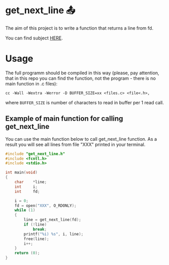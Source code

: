 # get_next_line :outbox_tray:

The aim of this project is to write a function that returns a line from fd.

You can find subject <a href="https://github.com/DianaS96/get_next_line/blob/3e7315542405c7499e68ea7a85454c0e662c8945/en.subject.pdf">HERE</a>.

# Usage

The full programm should be compiled in this way (please, pay attention, that in this repo you can find the function, not the program - there is no main function in .c files):

`cc -Wall -Wextra -Werror -D BUFFER_SIZE=xx <files.c> <file<.h>,`

where `BUFFER_SIZE` is number of characters to read in buffer per 1 read call.

## Example of main function for calling get_next_line
You can use the main function below to call get_next_line function. As a result you will see all lines from file "XXX" printed in your terminal. 
```c
#include "get_next_line.h"
#include <fcntl.h>
#include <stdio.h>

int main(void)
{
    char    *line;
    int     i;
    int     fd;

    i = 0;
    fd = open("XXX", O_RDONLY);
    while (1)
    {
        line = get_next_line(fd);
        if (!line)
            break;
        printf("%i) %s", i, line);
        free(line);
        i++;
    }
    return (0);
}
```

